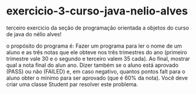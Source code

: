 # exercicio-3-curso-java-nelio-alves
terceiro exercicio da seção de programação orientada a objetos do curso de java do nélio alves!

o propósito do programa é:
Fazer um programa para ler o nome de um aluno e as três notas que ele obteve nos três trimestres do ano (primeiro trimestre vale 30 e o segundo e terceiro valem 35 cada). Ao final, mostrar qual a nota final do alun ano. Dizer também se o aluno está aprovado (PASS) ou não (FAILED) e, em caso negativo, quantos pontos falt para o aluno obter o mínimo para ser aprovado (que é 60% da nota). Você deve criar uma classe Student par resolver este problema.
